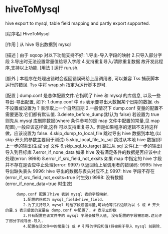 # hiveToMysql
hive export to mysql, table field mapping and partly export supported.

[程序名] HiveToMysql

[作用  ] 从 hive 导出数据到 mysql

[描述  ] 由于 sqoop 对以下功能支持不好:
			1.导出-导入字段的映射
			2.只导入部分字段
			3.导出时无法设置常量值给导入字段
			4.支持重复导入/清除重复数据
		故开发此程序,支持以上功能.
[用法  ] 运行 run.sh.

[额外  ] 本程序在处理出错时会返回错误码给上层调用者, 可以兼容 Tss 捕获脚本运行的错误. Tss 中将 wrap.sh 指定为运行脚本即可.

[配置  ] dump.conf 是总体配置文件.它指明了 hive 和 mysql 的库信息, 以及一些导出-导出配置, 如下:
			1.dump.conf 中 ds 表示要导出大数据某个日期的数据. ds 不设置或设置为 ? 表示取上一个自然日期
			2.一般情况下 dump.conf 变量的配置不需要更改.它们都有默认值.
			3.delete_before_dump(默认为 false) 若设置为 true 则先从 mysql 库删除数据(where 条件参考的是 map 文件中配置的常量,见 map 配置),一般应该这样做,这样
				可以支持重复导入. 但是如果程序的逻辑不支持这样做，应该设置为 false.
			4.skip_dump_to_local_file 跳过导出 hive 数据到本地,(以 skip 开头的参数主要用于测试)
			5.skip_local_file_to_sql 跳过从本地 hive 数据(即上一步的输出)生成 sql 文件
			6.skip_sql_to_target 跳过从 sql 文件(上一步的输出)导入到目标库
			7.error_if_none_data 如果 hive 没有满足条件的数据是否应该中止处理(error: 9998)
			8.error_if_src_field_not_exsits 如果 map 中指定的 hive 字段并不存在是否应中止处理(error: 9997)
			9.返回给上层调用者的错误码:
				9995: hive 导出缺失表头
				9996: hive 导出的数据与表头对应不上
				9997: hive 字段不存在(error_if_src_field_not_exsits=true 时生效)
				9998: 没有数据(error_if_none_data=true 时生效)
				
				
		
		 dump.conf 配置了hive 表到 mysql 表的字段映射. 
			1.配置的格式为 mysql_field=hive_field. 
			2.为了支持导入 mysql 时给字段设置常量,可以给等式右边赋为以 $ 或 # 开头的量.$ 表示后面的变量在 dump.conf 中配置了, # 表示立即数
			3.只有配置在该文件中的 mysql 字段会被导入值, 没有配置的字段被忽略.这允许了部分字段导出-导入.
			4.配置在该文件中的常量($ 或 # 引导的字段和值)将被用于导入 mysql 前删除.